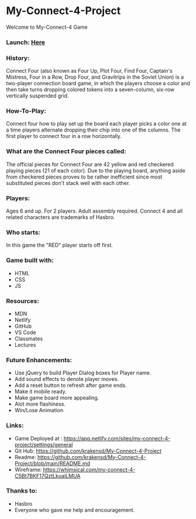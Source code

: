 # My-Connect-4-Project

Welcome to My-Connect-4 Game 

### Launch: [Here](https://my-connect-4-project.netlify.app/)

### History:
Connect Four (also known as Four Up, Plot Four, Find Four, Captain's Mistress, Four in a Row, Drop Four, and Gravitrips in the Soviet Union) is a two-player connection board game, in which the players choose a color and then take turns dropping colored tokens into a seven-column, six-row vertically suspended grid.

### How-To-Play:
Connect four how to play set up the board each player picks a color one at a time players alternate dropping their chip into one of the columns. The first player to connect four in a row horizontally.

### What are the Connect Four pieces called:
The official pieces for Connect Four are 42 yellow and red checkered playing pieces (21 of each color). Due to the playing board, anything aside from checkered pieces proves to be rather inefficient since most substituted pieces don't stack well with each other.

### Players:
Ages 6 and up. For 2 players. Adult assembly required. Connect 4 and all related characters are trademarks of Hasbro.

### Who starts:
In this game the "RED" player starts off first.

### Game built with:
* HTML
* CSS
* JS

### Resources:
* MDN
* Netlify
* GitHub
* VS Code
* Classmates
* Lectures


### Future Enhancements:
* Use jQuery to build Player Dialog boxes for Player name.
* Add sound effects to denote player moves.
* Add a reset button to refresh after game ends.
* Make it mobile ready.
* Make game board more appealing.
* Alot more flashiness.
* Win/Lose Animation


### Links:
* Game Deployed at : https://app.netlify.com/sites/my-connect-4-project/settings/general
* Git Hub:           https://github.com/krakensd/My-Connect-4-Project
* Readme:            https://github.com/krakensd/My-Connect-4-Project/blob/main/README.md
* Wireframe:         https://whimsical.com/my-connect-4-C5Bt7BKF17QztLkuaiLMUA

### Thanks to:
* Hasbro
* Everyone who gave me help and encouragement.
